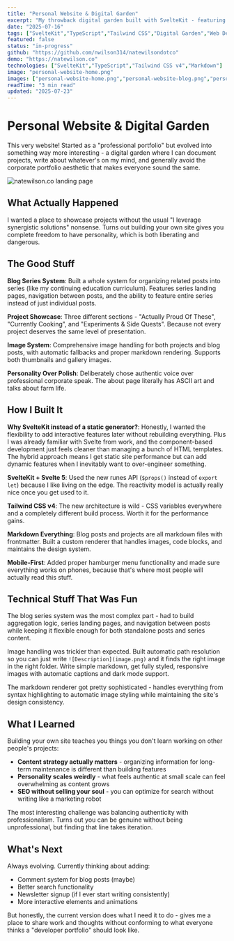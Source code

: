 ```yaml
---
title: "Personal Website & Digital Garden"
excerpt: "My throwback digital garden built with SvelteKit - featuring blog series, project showcases, and way too much personality for a portfolio site."
date: "2025-07-16"
tags: ["SvelteKit","TypeScript","Tailwind CSS","Digital Garden","Web Development"]
featured: false
status: "in-progress"
github: "https://github.com/nwilson314/natewilsondotco"
demo: "https://natewilson.co"
technologies: ["SvelteKit","TypeScript","Tailwind CSS v4","Markdown"]
image: "personal-website-home.png"
images: ["personal-website-home.png","personal-website-blog.png","personal-website-dark.png"]
readTime: "3 min read"
updated: "2025-07-23"
---
```


# Personal Website & Digital Garden

This very website! Started as a "professional portfolio" but evolved into something way more interesting - a digital garden where I can document projects, write about whatever's on my mind, and generally avoid the corporate portfolio aesthetic that makes everyone sound the same.

![natewilson.co landing page](personal_site_landing.png)

## What Actually Happened

I wanted a place to showcase projects without the usual "I leverage synergistic solutions" nonsense. Turns out building your own site gives you complete freedom to have personality, which is both liberating and dangerous.

## The Good Stuff

**Blog Series System**: Built a whole system for organizing related posts into series (like my continuing education curriculum). Features series landing pages, navigation between posts, and the ability to feature entire series instead of just individual posts.

**Project Showcase**: Three different sections - "Actually Proud Of These", "Currently Cooking", and "Experiments & Side Quests". Because not every project deserves the same level of presentation.

**Image System**: Comprehensive image handling for both projects and blog posts, with automatic fallbacks and proper markdown rendering. Supports both thumbnails and gallery images.

**Personality Over Polish**: Deliberately chose authentic voice over professional corporate speak. The about page literally has ASCII art and talks about farm life.

## How I Built It

**Why SvelteKit instead of a static generator?**: Honestly, I wanted the flexibility to add interactive features later without rebuilding everything. Plus I was already familiar with Svelte from work, and the component-based development just feels cleaner than managing a bunch of HTML templates. The hybrid approach means I get static site performance but can add dynamic features when I inevitably want to over-engineer something.

**SvelteKit + Svelte 5**: Used the new runes API (`$props()` instead of `export let`) because I like living on the edge. The reactivity model is actually really nice once you get used to it.

**Tailwind CSS v4**: The new architecture is wild - CSS variables everywhere and a completely different build process. Worth it for the performance gains.

**Markdown Everything**: Blog posts and projects are all markdown files with frontmatter. Built a custom renderer that handles images, code blocks, and maintains the design system.

**Mobile-First**: Added proper hamburger menu functionality and made sure everything works on phones, because that's where most people will actually read this stuff.

## Technical Stuff That Was Fun

The blog series system was the most complex part - had to build aggregation logic, series landing pages, and navigation between posts while keeping it flexible enough for both standalone posts and series content.

Image handling was trickier than expected. Built automatic path resolution so you can just write `![Description](image.png)` and it finds the right image in the right folder. Write simple markdown, get fully styled, responsive images with automatic captions and dark mode support.

The markdown renderer got pretty sophisticated - handles everything from syntax highlighting to automatic image styling while maintaining the site's design consistency.

## What I Learned

Building your own site teaches you things you don't learn working on other people's projects:

- **Content strategy actually matters** - organizing information for long-term maintenance is different than building features
- **Personality scales weirdly** - what feels authentic at small scale can feel overwhelming as content grows
- **SEO without selling your soul** - you can optimize for search without writing like a marketing robot

The most interesting challenge was balancing authenticity with professionalism. Turns out you can be genuine without being unprofessional, but finding that line takes iteration.

## What's Next

Always evolving. Currently thinking about adding:
- Comment system for blog posts (maybe)
- Better search functionality
- Newsletter signup (if I ever start writing consistently)
- More interactive elements and animations

But honestly, the current version does what I need it to do - gives me a place to share work and thoughts without conforming to what everyone thinks a "developer portfolio" should look like.
